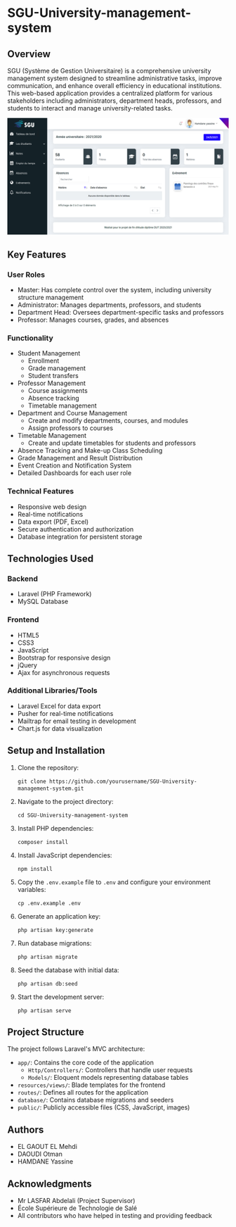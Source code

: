 # SGU-University-management-system

## Overview

SGU (Système de Gestion Universitaire) is a comprehensive university management system designed to streamline administrative tasks, improve communication, and enhance overall efficiency in educational institutions. This web-based application provides a centralized platform for various stakeholders including administrators, department heads, professors, and students to interact and manage university-related tasks.

![Overview](overview.png)

## Key Features

### User Roles
- Master: Has complete control over the system, including university structure management
- Administrator: Manages departments, professors, and students
- Department Head: Oversees department-specific tasks and professors
- Professor: Manages courses, grades, and absences

### Functionality
- Student Management
  - Enrollment
  - Grade management
  - Student transfers
- Professor Management
  - Course assignments
  - Absence tracking
  - Timetable management
- Department and Course Management
  - Create and modify departments, courses, and modules
  - Assign professors to courses
- Timetable Management
  - Create and update timetables for students and professors
- Absence Tracking and Make-up Class Scheduling
- Grade Management and Result Distribution
- Event Creation and Notification System
- Detailed Dashboards for each user role

### Technical Features
- Responsive web design
- Real-time notifications
- Data export (PDF, Excel)
- Secure authentication and authorization
- Database integration for persistent storage

## Technologies Used

### Backend
- Laravel (PHP Framework)
- MySQL Database

### Frontend
- HTML5
- CSS3
- JavaScript
- Bootstrap for responsive design
- jQuery
- Ajax for asynchronous requests

### Additional Libraries/Tools
- Laravel Excel for data export
- Pusher for real-time notifications
- Mailtrap for email testing in development
- Chart.js for data visualization

## Setup and Installation

1. Clone the repository:
   ```
   git clone https://github.com/yourusername/SGU-University-management-system.git
   ```
2. Navigate to the project directory:
   ```
   cd SGU-University-management-system
   ```
3. Install PHP dependencies:
   ```
   composer install
   ```
4. Install JavaScript dependencies:
   ```
   npm install
   ```
5. Copy the `.env.example` file to `.env` and configure your environment variables:
   ```
   cp .env.example .env
   ```
6. Generate an application key:
   ```
   php artisan key:generate
   ```
7. Run database migrations:
   ```
   php artisan migrate
   ```
8. Seed the database with initial data:
   ```
   php artisan db:seed
   ```
9. Start the development server:
   ```
   php artisan serve
   ```

## Project Structure

The project follows Laravel's MVC architecture:
- `app/`: Contains the core code of the application
  - `Http/Controllers/`: Controllers that handle user requests
  - `Models/`: Eloquent models representing database tables
- `resources/views/`: Blade templates for the frontend
- `routes/`: Defines all routes for the application
- `database/`: Contains database migrations and seeders
- `public/`: Publicly accessible files (CSS, JavaScript, images)

## Authors

- EL GAOUT EL Mehdi
- DAOUDI Otman
- HAMDANE Yassine

## Acknowledgments

- Mr LASFAR Abdelali (Project Supervisor)
- École Supérieure de Technologie de Salé
- All contributors who have helped in testing and providing feedback

